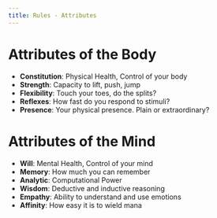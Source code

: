 ```yaml
---
title: Rules - Attributes
---
```


# Attributes of the Body
* __Constitution__: Physical Health, Control of your body
* __Strength__: Capacity to lift, push, jump
* __Flexibility__: Touch your toes, do the splits?
* __Reflexes__: How fast do you respond to stimuli?
* __Presence__: Your physical presence. Plain or extraordinary?

# Attributes of the Mind
* __Will__: Mental Health, Control of your mind
* __Memory__: How much you can remember
* __Analytic__: Computational Power
* __Wisdom__: Deductive and inductive reasoning
* __Empathy__: Ability to understand and use emotions
* __Affinity__: How easy it is to wield mana
